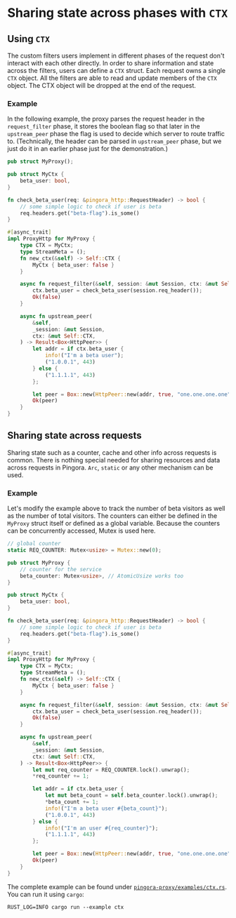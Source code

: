 # Sharing state across phases with `CTX`

## Using `CTX`
The custom filters users implement in different phases of the request don't interact with each other directly. In order to share information and state across the filters, users can define a `CTX` struct. Each request owns a single `CTX` object. All the filters are able to read and update members of the `CTX` object. The CTX object will be dropped at the end of the request.

### Example

In the following example, the proxy parses the request header in the `request_filter` phase, it stores the boolean flag so that later in the `upstream_peer` phase the flag is used to decide which server to route traffic to. (Technically, the header can be parsed in `upstream_peer` phase, but we just do it in an earlier phase just for the demonstration.)

```Rust
pub struct MyProxy();

pub struct MyCtx {
    beta_user: bool,
}

fn check_beta_user(req: &pingora_http::RequestHeader) -> bool {
    // some simple logic to check if user is beta
    req.headers.get("beta-flag").is_some()
}

#[async_trait]
impl ProxyHttp for MyProxy {
    type CTX = MyCtx;
    type StreamMeta = ();
    fn new_ctx(&self) -> Self::CTX {
        MyCtx { beta_user: false }
    }

    async fn request_filter(&self, session: &mut Session, ctx: &mut Self::CTX) -> Result<bool> {
        ctx.beta_user = check_beta_user(session.req_header());
        Ok(false)
    }

    async fn upstream_peer(
        &self,
        _session: &mut Session,
        ctx: &mut Self::CTX,
    ) -> Result<Box<HttpPeer>> {
        let addr = if ctx.beta_user {
            info!("I'm a beta user");
            ("1.0.0.1", 443)
        } else {
            ("1.1.1.1", 443)
        };

        let peer = Box::new(HttpPeer::new(addr, true, "one.one.one.one".to_string()));
        Ok(peer)
    }
}
```

## Sharing state across requests
Sharing state such as a counter, cache and other info across requests is common. There is nothing special needed for sharing resources and data across requests in Pingora. `Arc`, `static` or any other mechanism can be used.


### Example
Let's modify the example above to track the number of beta visitors as well as the number of total visitors. The counters can either be defined in the `MyProxy` struct itself or defined as a global variable. Because the counters can be concurrently accessed, Mutex is used here.

```Rust
// global counter
static REQ_COUNTER: Mutex<usize> = Mutex::new(0);

pub struct MyProxy {
    // counter for the service
    beta_counter: Mutex<usize>, // AtomicUsize works too
}

pub struct MyCtx {
    beta_user: bool,
}

fn check_beta_user(req: &pingora_http::RequestHeader) -> bool {
    // some simple logic to check if user is beta
    req.headers.get("beta-flag").is_some()
}

#[async_trait]
impl ProxyHttp for MyProxy {
    type CTX = MyCtx;
    type StreamMeta = ();
    fn new_ctx(&self) -> Self::CTX {
        MyCtx { beta_user: false }
    }

    async fn request_filter(&self, session: &mut Session, ctx: &mut Self::CTX) -> Result<bool> {
        ctx.beta_user = check_beta_user(session.req_header());
        Ok(false)
    }

    async fn upstream_peer(
        &self,
        _session: &mut Session,
        ctx: &mut Self::CTX,
    ) -> Result<Box<HttpPeer>> {
        let mut req_counter = REQ_COUNTER.lock().unwrap();
        *req_counter += 1;

        let addr = if ctx.beta_user {
            let mut beta_count = self.beta_counter.lock().unwrap();
            *beta_count += 1;
            info!("I'm a beta user #{beta_count}");
            ("1.0.0.1", 443)
        } else {
            info!("I'm an user #{req_counter}");
            ("1.1.1.1", 443)
        };

        let peer = Box::new(HttpPeer::new(addr, true, "one.one.one.one".to_string()));
        Ok(peer)
    }
}
```

The complete example can be found under [`pingora-proxy/examples/ctx.rs`](../../pingora-proxy/examples/ctx.rs). You can run it using `cargo`:
```
RUST_LOG=INFO cargo run --example ctx
```